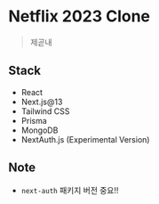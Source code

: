 # Netflix 2023 Clone

> 제곧내

## Stack

- React
- Next.js@13
- Tailwind CSS
- Prisma
- MongoDB
- NextAuth.js (Experimental Version)

## Note

- `next-auth` 패키지 버전 중요!!
